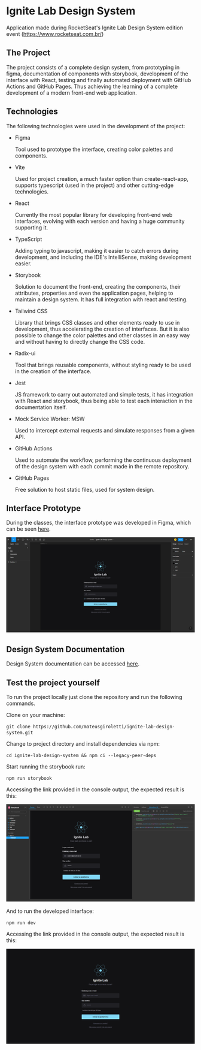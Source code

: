 # Ignite Lab Design System

Application made during RocketSeat's Ignite Lab Design System edition event (https://www.rocketseat.com.br/)

## The Project

The project consists of a complete design system, from prototyping in figma, documentation of components with storybook, development of the interface with React, testing and finally automated deployment with GitHub Actions and GitHub Pages.
Thus achieving the learning of a complete development of a modern front-end web application.

## Technologies

The following technologies were used in the development of the project:

<ul>
    <li>
        Figma
        <p>
            Tool used to prototype the interface, creating color palettes and components.
        </p>
    </li>
    <li>
        Vite
        <p>
            Used for project creation, a much faster option than create-react-app, supports typescript (used in the project) and other cutting-edge technologies.
        </p>
    </li>
    <li>
        React
        <p>
            Currently the most popular library for developing front-end web interfaces, evolving with each version and having a huge community supporting it.
        </p>
    </li>
    <li>
        TypeScript
        <p>
            Adding typing to javascript, making it easier to catch errors during development, and including the IDE's IntelliSense, making development easier.
        </p>
    </li>
    <li>
        Storybook
        <p>
            Solution to document the front-end, creating the components, their attributes, properties and even the application pages, helping to maintain a design system. It has full integration with react and testing.
        </p>
    </li>
    <li>
        Tailwind CSS
        <p>
            Library that brings CSS classes and other elements ready to use in development, thus accelerating the creation of interfaces. But it is also possible to change the color palettes and other classes in an easy way and without having to directly change the CSS code.
        </P>
    </li>
    <li>
        Radix-ui
        <p>
            Tool that brings reusable components, without styling ready to be used in the creation of the interface.
        </p>
    </li>
    <li>
        Jest
        <p>
            JS framework to carry out automated and simple tests, it has integration with React and storybook, thus being able to test each interaction in the documentation itself.
        </p>
    </li>
    <li>
        Mock Service Worker: MSW
        <p>
            Used to intercept external requests and simulate responses from a given API.
        </p>
    </li>
    <li>
        GitHub Actions
        <p>
            Used to automate the workflow, performing the continuous deployment of the design system with each commit made in the remote repository.
        </p>
    </li>
    <li>
        GitHub Pages
        <p>
            Free solution to host static files, used for system design.
        </p>
    </li>
</ul>

## Interface Prototype

During the classes, the interface prototype was developed in Figma, which can be seen [here](https://www.figma.com/file/deUKSSFh08h5fqtXUX7dKF/Ignite-Lab-Design-System?node-id=5%3A58&t=RcYClD8T6i8OyODS-1).

<img src="./.github/images/figma.png" alt="Figma Prototype" />

## Design System Documentation

Design System documentation can be accessed [here](https://mateusgiroletti.github.io/ignite-lab-design-system/).


## Test the project yourself

To run the project locally just clone the repository and run the following commands.

Clone on your machine:

```console
git clone https://github.com/mateusgiroletti/ignite-lab-design-system.git
```

Change to project directory and install dependencies via npm:

```console
cd ignite-lab-design-system && npm ci --legacy-peer-deps
```

Start running the storybook run:

```console
npm run storybook
```

Accessing the link provided in the console output, the expected result is this:

<img src="./.github/images/storybook.png" alt="Storybook" />

And to run the developed interface:

```console
npm run dev
```

Accessing the link provided in the console output, the expected result is this:

<img src="./.github/images/application.png" alt="Application" />
